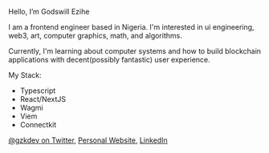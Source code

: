 Hello, I’m Godswill Ezihe

I am a frontend engineer based in Nigeria. I'm interested in ui engineering, web3, art, computer graphics, math, and algorithms.

Currently, I'm learning about computer systems and how to build blockchain applications with decent(possibly fantastic) user experience.


My Stack:
- Typescript
- React/NextJS
- Wagmi
- Viem
- Connectkit

[@gzkdev on Twitter](https://twitter.com/gzkdev), [Personal Website](https://gzk.vercel.app), [LinkedIn](https://linkedin.com/in/ezihe-godswill)<br/>
<!-- [Codepen](https://codepen.io/gzkdev) <br/> -->
